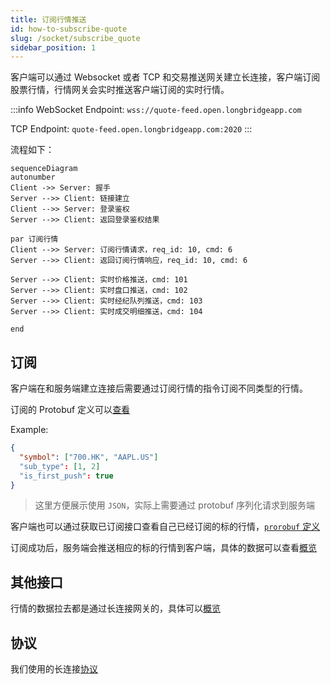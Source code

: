 ```yaml
---
title: 订阅行情推送
id: how-to-subscribe-quote
slug: /socket/subscribe_quote
sidebar_position: 1
---
```


客户端可以通过 Websocket 或者 TCP 和交易推送网关建立长连接，客户端订阅股票行情，行情网关会实时推送客户端订阅的实时行情。

:::info
WebSocket Endpoint: `wss://quote-feed.open.longbridgeapp.com`

TCP Endpoint: `quote-feed.open.longbridgeapp.com:2020`
:::

流程如下：

```mermaid
sequenceDiagram
autonumber
Client ->> Server: 握手
Server -->> Client: 链接建立
Client -->> Server: 登录鉴权
Server -->> Client: 返回登录鉴权结果

par 订阅行情
Client -->> Server: 订阅行情请求，req_id: 10, cmd: 6
Server -->> Client: 返回订阅行情响应，req_id: 10, cmd: 6

Server -->> Client: 实时价格推送，cmd: 101
Server -->> Client: 实时盘口推送，cmd: 102
Server -->> Client: 实时经纪队列推送，cmd: 103
Server -->> Client: 实时成交明细推送，cmd: 104

end

```

## 订阅

客户端在和服务端建立连接后需要通过订阅行情的指令订阅不同类型的行情。

订阅的 Protobuf 定义可以[查看](../quote/subscribe/subscribe)

Example:

```json
{
  "symbol": ["700.HK", "AAPL.US"]
  "sub_type": [1, 2]
  "is_first_push": true
}

```

> 这里方便展示使用 `JSON`，实际上需要通过 protobuf 序列化请求到服务端

客户端也可以通过获取已订阅接口查看自己已经订阅的标的行情，[`prorobuf` 定义](../quote/subscribe/subscription)

订阅成功后，服务端会推送相应的标的行情到客户端，具体的数据可以查看[概览](../quote/overview)

## 其他接口

行情的数据拉去都是通过长连接网关的，具体可以[概览](../quote/overview)

## 协议

我们使用的长连接[协议](./protocol/overview)
